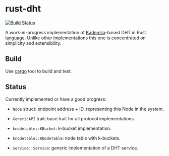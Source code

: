 rust-dht
========

[![Build
Status](https://travis-ci.org/dtantsur/rust-dht.svg?branch=master)](https://travis-ci.org/dtantsur/rust-dht)

A work-in-progress implementation of
[Kademlia](http://pdos.csail.mit.edu/~petar/papers/maymounkov-kademlia-lncs.pdf)-based
DHT in Rust language. Unlike other implementations this one is concentrated
on simplicity and extensibility.

Build
-----

Use [cargo](http://crates.io) tool to build and test.

Status
------

Currently implemented or have a good progress:

* `Node` struct: endpoint address + ID, representing this Node in the system.

* `GenericAPI` trait: base trait for all protocol implementations.

* `knodetable::KBucket`: k-bucket implementation.

* `knodetable::KNodeTable`: node table with k-buckets.

* `service::Service`: generic implementation of a DHT service.

